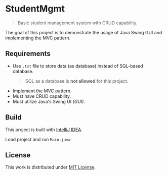 # StudentMgmt

> Basic student management system with CRUD capability.

The goal of this project is to demonstrate the usage of Java Swing GUI and implementing the MVC pattern.

## Requirements

- Use `.txt` file to store data (as database) instead of SQL-based database.
  > SQL as a database is **not allowed** for this project.
- Implement the MVC pattern.
- Must have CRUD capability.
- Must utilize Java's Swing UI _(GUI)_.

## Build

This project is built with [IntelliJ IDEA](https://www.jetbrains.com/idea/).

Load project and run `Main.java`.

## License

This work is distributed under [MIT License](./LICENSE).
